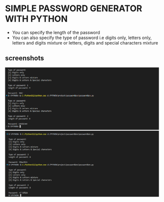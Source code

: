 # SIMPLE PASSWORD GENERATOR WITH PYTHON
- You can specify the length of the password
- You can also specify the type of password i.e digits only, letters only, letters and digits mixture or letters, digits and special characters mixture
## screenshots
![ss1](SS1.png)
![ss2](SS2.png)

